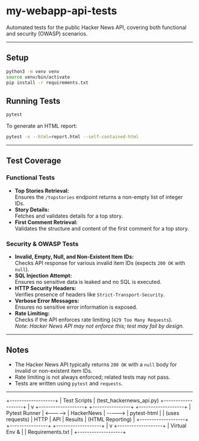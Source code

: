 # my-webapp-api-tests

Automated tests for the public Hacker News API, covering both functional and security (OWASP) scenarios.

---

## Setup

```bash
python3 -m venv venv
source venv/bin/activate
pip install -r requirements.txt
```

## Running Tests

```bash
pytest
```

To generate an HTML report:

```bash
pytest -v --html=report.html --self-contained-html
```

---

## Test Coverage

### Functional Tests

- **Top Stories Retrieval:**  
  Ensures the `/topstories` endpoint returns a non-empty list of integer IDs.
- **Story Details:**  
  Fetches and validates details for a top story.
- **First Comment Retrieval:**  
  Validates the structure and content of the first comment for a top story.

### Security & OWASP Tests

- **Invalid, Empty, Null, and Non-Existent Item IDs:**  
  Checks API response for various invalid item IDs (expects `200 OK` with `null`).
- **SQL Injection Attempt:**  
  Ensures no sensitive data is leaked and no SQL is executed.
- **HTTP Security Headers:**  
  Verifies presence of headers like `Strict-Transport-Security`.
- **Verbose Error Messages:**  
  Ensures no sensitive error information is exposed.
- **Rate Limiting:**  
  Checks if the API enforces rate limiting (`429 Too Many Requests`).  
  _Note: Hacker News API may not enforce this; test may fail by design._

---

## Notes

- The Hacker News API typically returns `200 OK` with a `null` body for invalid or non-existent item IDs.
- Rate limiting is not always enforced; related tests may not pass.
- Tests are written using `pytest` and `requests`.

---
+-------------------+
|  Test Scripts     |  (test_hackernews_api.py)
+-------------------+
         |
         v
+-------------------+         +----------------+         +-------------------+
|   Pytest Runner   | <-----> |  HackerNews    | ----->  |   pytest-html     |
| (uses requests)   |  HTTP   |     API        | Results | (HTML Reporting)  |
+-------------------+         +----------------+         +-------------------+
         |
         v
+-------------------+
| Virtual Env &     |
| Requirements.txt  |
+-------------------+